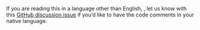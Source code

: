 If you are reading this in a language other than English, , let us know with this [GitHub discussion issue](https://github.com/aspnet/AspNetCore.Docs/issues/16455) if you’d like to have the code comments in your native language.
